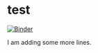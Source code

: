 # test

[![Binder](https://mybinder.org/badge_logo.svg)](https://mybinder.org/v2/gh/saprativa/cats-vs-dogs/HEAD?filepath=%2Fvoila%2Frender%2Fcats.ipynb)

I am adding some more lines.
